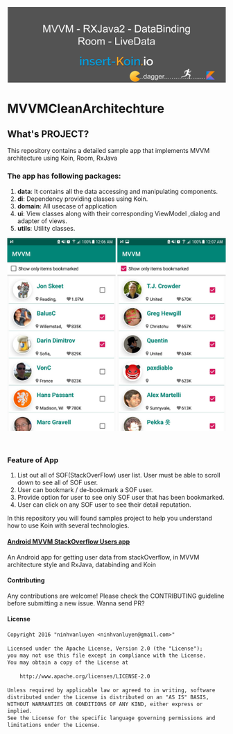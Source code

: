 ![logo](./image/luyen_banner.png)

# MVVMCleanArchitechture
## What's PROJECT?
This repository contains a detailed sample app that implements MVVM architecture using Koin, Room, RxJava
### The app has following packages:
1. **data**: It contains all the data accessing and manipulating components.
2. **di**: Dependency providing classes using Koin.
3. **domain**: All usecase of application
4. **ui**: View classes along with their corresponding ViewModel ,dialog and adapter of views.
5. **utils**: Utility classes.

<p align="center">
  <img src="./image/screenshot1.jpg" width="250">
  <img src="./image/screenshot2.jpg" width="250">
</p>
<br>

### Feature of App
1. List out all of SOF(StackOverFlow) user list. User must be able to scroll down to see all of SOF user.
2. User can bookmark / de-bookmark a SOF user.
3. Provide option for user to see only SOF user that has been bookmarked.
4. User can click on any SOF user to see their detail reputation.

In this repository you will found samples project to help you understand how to use Koin with several technologies.

#### [Android MVVM StackOverflow Users app](https://github.com/ninhvanluyen)

An Android app for getting user data from stackOverflow, in MVVM architecture style and RxJava, databinding and Koin
#### Contributing
Any contributions are welcome! Please check the CONTRIBUTING guideline before submitting a new issue. Wanna send PR?

#### License

    Copyright 2016 "ninhvanluyen <ninhvanluyen@gmail.com>"

    Licensed under the Apache License, Version 2.0 (the "License");
    you may not use this file except in compliance with the License.
    You may obtain a copy of the License at

        http://www.apache.org/licenses/LICENSE-2.0

    Unless required by applicable law or agreed to in writing, software
    distributed under the License is distributed on an "AS IS" BASIS,
    WITHOUT WARRANTIES OR CONDITIONS OF ANY KIND, either express or implied.
    See the License for the specific language governing permissions and
    limitations under the License.

